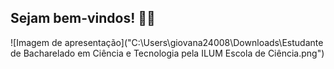 ## Sejam bem-vindos! 🌟📘
![Imagem de apresentação]("C:\Users\giovana24008\Downloads\Estudante de Bacharelado em Ciência e Tecnologia pela ILUM Escola de Ciência.png")


<!--
**giovana2005/giovana2005** is a ✨ _special_ ✨ repository because its `README.md` (this file) appears on your GitHub profile.

Here are some ideas to get you started:

- 🔭 I’m currently working on ...
- 🌱 I’m currently learning ...
- 👯 I’m looking to collaborate on ...
- 🤔 I’m looking for help with ...
- 💬 Ask me about ...
- 📫 How to reach me: ...
- 😄 Pronouns: ...
- ⚡ Fun fact: ...
-->
